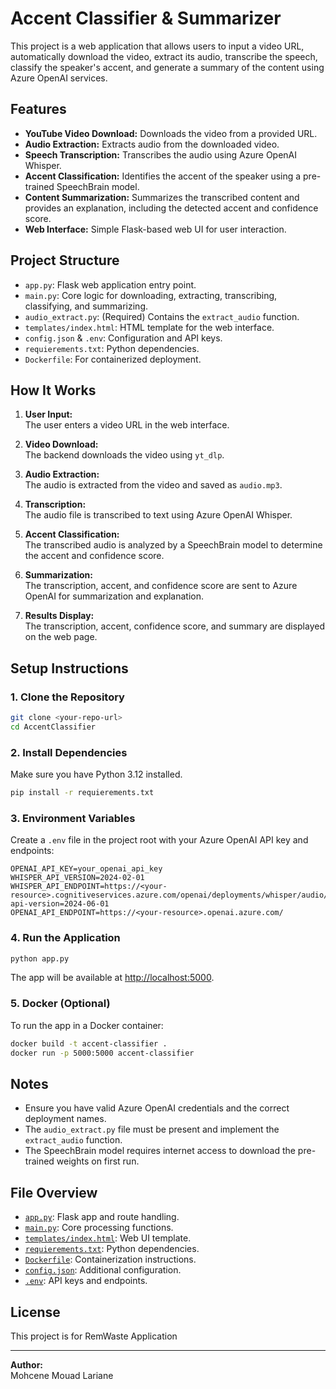 # Accent Classifier & Summarizer

This project is a web application that allows users to input a video URL, automatically download the video, extract its audio, transcribe the speech, classify the speaker's accent, and generate a summary of the content using Azure OpenAI services.

## Features

- **YouTube Video Download:** Downloads the video from a provided URL.
- **Audio Extraction:** Extracts audio from the downloaded video.
- **Speech Transcription:** Transcribes the audio using Azure OpenAI Whisper.
- **Accent Classification:** Identifies the accent of the speaker using a pre-trained SpeechBrain model.
- **Content Summarization:** Summarizes the transcribed content and provides an explanation, including the detected accent and confidence score.
- **Web Interface:** Simple Flask-based web UI for user interaction.

## Project Structure

- `app.py`: Flask web application entry point.
- `main.py`: Core logic for downloading, extracting, transcribing, classifying, and summarizing.
- `audio_extract.py`: (Required) Contains the `extract_audio` function.
- `templates/index.html`: HTML template for the web interface.
- `config.json` & `.env`: Configuration and API keys.
- `requierements.txt`: Python dependencies.
- `Dockerfile`: For containerized deployment.

## How It Works

1. **User Input:**  
   The user enters a video URL in the web interface.

2. **Video Download:**  
   The backend downloads the video using `yt_dlp`.

3. **Audio Extraction:**  
   The audio is extracted from the video and saved as `audio.mp3`.

4. **Transcription:**  
   The audio file is transcribed to text using Azure OpenAI Whisper.

5. **Accent Classification:**  
   The transcribed audio is analyzed by a SpeechBrain model to determine the accent and confidence score.

6. **Summarization:**  
   The transcription, accent, and confidence score are sent to Azure OpenAI for summarization and explanation.

7. **Results Display:**  
   The transcription, accent, confidence score, and summary are displayed on the web page.

## Setup Instructions

### 1. Clone the Repository

```sh
git clone <your-repo-url>
cd AccentClassifier
```

### 2. Install Dependencies

Make sure you have Python 3.12 installed.

```sh
pip install -r requierements.txt
```

### 3. Environment Variables

Create a `.env` file in the project root with your Azure OpenAI API key and endpoints:

```
OPENAI_API_KEY=your_openai_api_key
WHISPER_API_VERSION=2024-02-01
WHISPER_API_ENDPOINT=https://<your-resource>.cognitiveservices.azure.com/openai/deployments/whisper/audio/translations?api-version=2024-06-01
OPENAI_API_ENDPOINT=https://<your-resource>.openai.azure.com/
```

### 4. Run the Application

```sh
python app.py
```

The app will be available at [http://localhost:5000](http://localhost:5000).

### 5. Docker (Optional)

To run the app in a Docker container:

```sh
docker build -t accent-classifier .
docker run -p 5000:5000 accent-classifier
```

## Notes

- Ensure you have valid Azure OpenAI credentials and the correct deployment names.
- The `audio_extract.py` file must be present and implement the `extract_audio` function.
- The SpeechBrain model requires internet access to download the pre-trained weights on first run.

## File Overview

- [`app.py`](app.py): Flask app and route handling.
- [`main.py`](main.py): Core processing functions.
- [`templates/index.html`](templates/index.html): Web UI template.
- [`requierements.txt`](requierements.txt): Python dependencies.
- [`Dockerfile`](Dockerfile): Containerization instructions.
- [`config.json`](config.json): Additional configuration.
- [`.env`](.env): API keys and endpoints.

## License

This project is for RemWaste Application

---

**Author:**  
Mohcene Mouad Lariane
